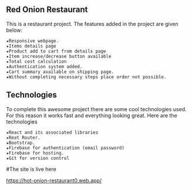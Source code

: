 ## Red Onion Restaurant

This is a restaurant project. The features added in the project are given below:

	★Responsive webpage.
	★Items details page
	★Product add to cart from details page
	★Item increase/decrease button available
	★Total cost calculation
	★Authentication system added.
	★Cart summary available on shipping page.
	★Without completing necessary steps place order not possible.
## Technologies

To complete this awesome project there are some cool technologies used. For this reason it works fast and everything looking great. Here are the technologies

	★React and its associated libraries
	★Reat Router.
	★Bootstrap.
	★Firebase for authentication (email password)
	★Firebase for hosting.
	★Git for version control
	
#The site is live here

https://hot-onion-restaurant0.web.app/
